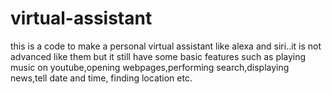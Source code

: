 # virtual-assistant
this is a code to make a personal virtual assistant like alexa and siri..it is not advanced like them but it still have some basic features  such  as  playing music on youtube,opening webpages,performing search,displaying news,tell date and time, finding location etc.
